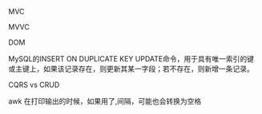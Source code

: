 MVC

MVVC

DOM

MySQL的INSERT ON DUPLICATE KEY UPDATE命令，用于具有唯一索引的键或主键上，如果该记录存在，则更新其某一字段；若不存在，则新增一条记录。

CQRS vs CRUD

awk 在打印输出的时候，如果用了,间隔，可能也会转换为空格
